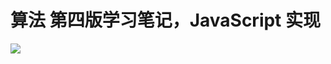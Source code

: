 <!--
 * @Author: hucheng
 * @Date: 2020-05-29 09:00:45
 * @Description: here is de
--> 

# 算法 第四版学习笔记，JavaScript 实现
![](https://pic3.zhimg.com/c783f4d1645a1fc5566c25da21da61ce_b.jpg)